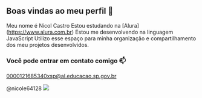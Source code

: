 ## Boas vindas  ao meu perfil 💙

Meu nome é Nicol Castro 
  Estou estudando na [Alura] (https://www.alura.com.br)
Estou me desenvolvendo na linguagem JavaScript
Utilizo esse espaço para minha organização e compartilhamento dos meu projetos desenvolvidos.

### Você pode entrar em contato comigo  📫

0000121685340xsp@al.educacao.sp.gov.br

@nicole64128
![](https://media1.tenor.com/m/BxrsLphRAFAAAAAC/childe-childe-genshin.gif)
